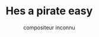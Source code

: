 ---
layout: "layouts/playing.html"
tags: "scores"
title: "Hes a pirate easy"
author: "compositeur inconnu"
style: "film"
mei_file: "./Hes_a_pirate_easy.mei"
---
